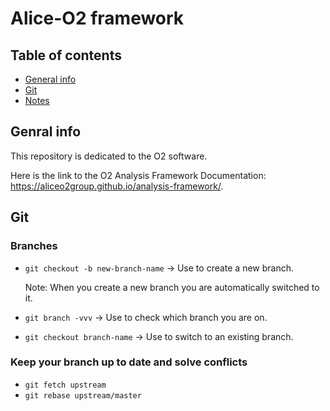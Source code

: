 # Alice-O2 framework
## Table of contents
* [General info](#general-info)
* [Git](#git)
* [Notes](#notes)
## Genral info
This repository is dedicated to the O2 software. 

Here is the link to the O2 Analysis Framework Documentation: https://aliceo2group.github.io/analysis-framework/.

## Git
### Branches
* `git checkout -b new-branch-name` -> Use to create a new branch.

  Note: When you create a new branch you are automatically switched to it.
* `git branch -vvv` -> Use to check which branch you are on.
* `git checkout branch-name` -> Use to switch to an existing branch.
### Keep your branch up to date and solve conflicts
* `git fetch upstream`
* `git rebase upstream/master`
